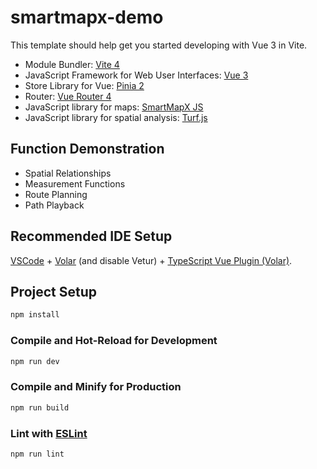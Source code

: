 # smartmapx-demo

This template should help get you started developing with Vue 3 in Vite.

- Module Bundler: [Vite 4](https://vitejs.dev/)
- JavaScript Framework for Web User Interfaces: [Vue 3](https://vuejs.org/)
- Store Library for Vue: [Pinia 2](https://pinia.vuejs.org/)
- Router: [Vue Router 4](https://router.vuejs.org/)
- JavaScript library for maps: [SmartMapX JS](https://www.smartmapx.com/docs/apidoc/jsdoc/api/)
- JavaScript library for spatial analysis: [Turf.js](https://turfjs.org/)

## Function Demonstration

- Spatial Relationships
- Measurement Functions
- Route Planning
- Path Playback


## Recommended IDE Setup

[VSCode](https://code.visualstudio.com/) + [Volar](https://marketplace.visualstudio.com/items?itemName=Vue.volar) (and disable Vetur) + [TypeScript Vue Plugin (Volar)](https://marketplace.visualstudio.com/items?itemName=Vue.vscode-typescript-vue-plugin).


## Project Setup

```sh
npm install
```

### Compile and Hot-Reload for Development

```sh
npm run dev
```

### Compile and Minify for Production

```sh
npm run build
```

### Lint with [ESLint](https://eslint.org/)

```sh
npm run lint
```